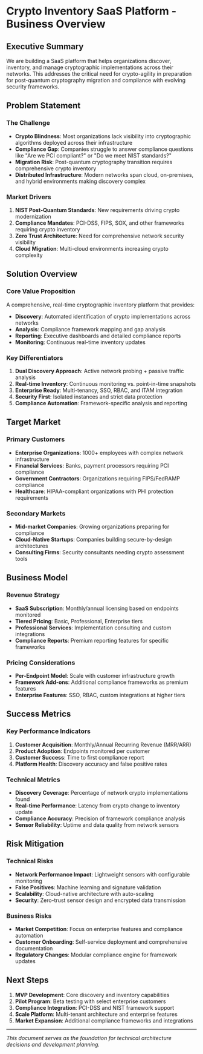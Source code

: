 # Crypto Inventory SaaS Platform - Business Overview

## Executive Summary

We are building a SaaS platform that helps organizations discover, inventory, and manage cryptographic implementations across their networks. This addresses the critical need for crypto-agility in preparation for post-quantum cryptography migration and compliance with evolving security frameworks.

## Problem Statement

### The Challenge
- **Crypto Blindness**: Most organizations lack visibility into cryptographic algorithms deployed across their infrastructure
- **Compliance Gap**: Companies struggle to answer compliance questions like "Are we PCI compliant?" or "Do we meet NIST standards?"
- **Migration Risk**: Post-quantum cryptography transition requires comprehensive crypto inventory
- **Distributed Infrastructure**: Modern networks span cloud, on-premises, and hybrid environments making discovery complex

### Market Drivers
1. **NIST Post-Quantum Standards**: New requirements driving crypto modernization
2. **Compliance Mandates**: PCI-DSS, FIPS, SOX, and other frameworks requiring crypto inventory
3. **Zero Trust Architecture**: Need for comprehensive network security visibility
4. **Cloud Migration**: Multi-cloud environments increasing crypto complexity

## Solution Overview

### Core Value Proposition
A comprehensive, real-time cryptographic inventory platform that provides:
- **Discovery**: Automated identification of crypto implementations across networks
- **Analysis**: Compliance framework mapping and gap analysis
- **Reporting**: Executive dashboards and detailed compliance reports
- **Monitoring**: Continuous real-time inventory updates

### Key Differentiators
1. **Dual Discovery Approach**: Active network probing + passive traffic analysis
2. **Real-time Inventory**: Continuous monitoring vs. point-in-time snapshots
3. **Enterprise Ready**: Multi-tenancy, SSO, RBAC, and ITAM integration
4. **Security First**: Isolated instances and strict data protection
5. **Compliance Automation**: Framework-specific analysis and reporting

## Target Market

### Primary Customers
- **Enterprise Organizations**: 1000+ employees with complex network infrastructure
- **Financial Services**: Banks, payment processors requiring PCI compliance
- **Government Contractors**: Organizations requiring FIPS/FedRAMP compliance
- **Healthcare**: HIPAA-compliant organizations with PHI protection requirements

### Secondary Markets
- **Mid-market Companies**: Growing organizations preparing for compliance
- **Cloud-Native Startups**: Companies building secure-by-design architectures
- **Consulting Firms**: Security consultants needing crypto assessment tools

## Business Model

### Revenue Strategy
- **SaaS Subscription**: Monthly/annual licensing based on endpoints monitored
- **Tiered Pricing**: Basic, Professional, Enterprise tiers
- **Professional Services**: Implementation consulting and custom integrations
- **Compliance Reports**: Premium reporting features for specific frameworks

### Pricing Considerations
- **Per-Endpoint Model**: Scale with customer infrastructure growth
- **Framework Add-ons**: Additional compliance frameworks as premium features
- **Enterprise Features**: SSO, RBAC, custom integrations at higher tiers

## Success Metrics

### Key Performance Indicators
1. **Customer Acquisition**: Monthly/Annual Recurring Revenue (MRR/ARR)
2. **Product Adoption**: Endpoints monitored per customer
3. **Customer Success**: Time to first compliance report
4. **Platform Health**: Discovery accuracy and false positive rates

### Technical Metrics
- **Discovery Coverage**: Percentage of network crypto implementations found
- **Real-time Performance**: Latency from crypto change to inventory update
- **Compliance Accuracy**: Precision of framework compliance analysis
- **Sensor Reliability**: Uptime and data quality from network sensors

## Risk Mitigation

### Technical Risks
- **Network Performance Impact**: Lightweight sensors with configurable monitoring
- **False Positives**: Machine learning and signature validation
- **Scalability**: Cloud-native architecture with auto-scaling
- **Security**: Zero-trust sensor design and encrypted data transmission

### Business Risks
- **Market Competition**: Focus on enterprise features and compliance automation
- **Customer Onboarding**: Self-service deployment and comprehensive documentation
- **Regulatory Changes**: Modular compliance engine for framework updates

## Next Steps

1. **MVP Development**: Core discovery and inventory capabilities
2. **Pilot Program**: Beta testing with select enterprise customers
3. **Compliance Integration**: PCI-DSS and NIST framework support
4. **Scale Platform**: Multi-tenant architecture and enterprise features
5. **Market Expansion**: Additional compliance frameworks and integrations

---

*This document serves as the foundation for technical architecture decisions and development planning.*
